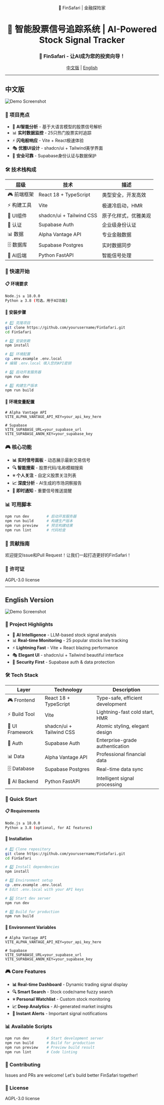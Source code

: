  <div align="center"> 🦁 FinSafari | 金融探险家


  
# 🎯 智能股票信号追踪系统 | AI-Powered Stock Signal Tracker

### 🌟 **FinSafari** - 让AI成为您的投资向导！

[ 中文版](#-中文版) | [ English](#-english-version)

</div>

---

##  中文版

![Demo Screenshot](assets/Frontpage.jpg)

### 🎨 项目亮点
- 🤖 **AI智能分析** - 基于大语言模型的股票信号解析
- 📊 **实时数据监控** - 25只热门股票实时追踪
- ⚡ **闪电般响应** - Vite + React极速体验
- 🎭 **优雅UI设计** - shadcn/ui + Tailwind美学界面
- 🔐 **安全可靠** - Supabase身份认证与数据保护

### 🛠️ 技术栈构成
| 层级 | 技术 | 描述 |
|---|---|---|
| 🎮 前端框架 | React 18 + TypeScript | 类型安全，开发高效 |
| ⚡ 构建工具 | Vite | 极速冷启动，HMR |
| 🎨 UI组件 | shadcn/ui + Tailwind CSS | 原子化样式，优雅美观 |
| 🔐 认证 | Supabase Auth | 企业级身份认证 |
| 📊 数据 | Alpha Vantage API | 专业金融数据 |
| 🗄️ 数据库 | Supabase Postgres | 实时数据同步 |
| 🐍 AI后端 | Python FastAPI | 智能信号处理 |


### 🚀 快速开始

#### 📋 环境要求
```bash
Node.js ≥ 18.0.0
Python ≥ 3.8 (可选，用于AI功能)
```

#### 🎯 安装步骤

```bash
# 1️⃣ 克隆项目
git clone https://github.com/yourusername/FinSafari.git
cd FinSafari

# 2️⃣ 安装依赖
npm install

# 3️⃣ 环境配置
cp .env.example .env.local
# 编辑 .env.local 填入您的API密钥

# 4️⃣ 启动开发服务器
npm run dev

# 5️⃣ 构建生产版本
npm run build
```

#### 🔧 环境变量配置
```env
# Alpha Vantage API
VITE_ALPHA_VANTAGE_API_KEY=your_api_key_here

# Supabase
VITE_SUPABASE_URL=your_supabase_url
VITE_SUPABASE_ANON_KEY=your_supabase_key
```

### 🎮 核心功能
- **📊 实时信号面板** - 动态展示最新交易信号
- **🔍 智能搜索** - 股票代码/名称模糊搜索
- **⭐ 个人关注** - 自定义股票关注列表
- **📈 深度分析** - AI生成的市场洞察报告
- **🔔 即时通知** - 重要信号推送提醒

### 📊 可用脚本
```bash
npm run dev        # 启动开发服务器
npm run build      # 构建生产版本
npm run preview    # 预览构建结果
npm run lint       # 代码检查
```

### 🤝 贡献指南
欢迎提交Issue和Pull Request！让我们一起打造更好的FinSafari！

### 📄 许可证
AGPL-3.0 license

---

##  English Version

![Demo Screenshot](assets/Frontpage.jpg)

### 🎨 Project Highlights
- 🤖 **AI Intelligence** - LLM-based stock signal analysis
- 📊 **Real-time Monitoring** - 25 popular stocks live tracking
- ⚡ **Lightning Fast** - Vite + React blazing performance
- 🎭 **Elegant UI** - shadcn/ui + Tailwind beautiful interface
- 🔐 **Security First** - Supabase auth & data protection

### 🛠️ Tech Stack

| Layer | Technology | Description |
|---|---|---|
| 🎮 Frontend | React 18 + TypeScript | Type-safe, efficient development |
| ⚡ Build Tool | Vite | Lightning-fast cold start, HMR |
| 🎨 UI Framework | shadcn/ui + Tailwind CSS | Atomic styling, elegant design |
| 🔐 Auth | Supabase Auth | Enterprise-grade authentication |
| 📊 Data | Alpha Vantage API | Professional financial data |
| 🗄️ Database | Supabase Postgres | Real-time data sync |
| 🐍 AI Backend | Python FastAPI | Intelligent signal processing |

### 🚀 Quick Start

#### 📋 Requirements
```bash
Node.js ≥ 18.0.0
Python ≥ 3.8 (optional, for AI features)
```

#### 🎯 Installation

```bash
# 1️⃣ Clone repository
git clone https://github.com/yourusername/FinSafari.git
cd FinSafari

# 2️⃣ Install dependencies
npm install

# 3️⃣ Environment setup
cp .env.example .env.local
# Edit .env.local with your API keys

# 4️⃣ Start dev server
npm run dev

# 5️⃣ Build for production
npm run build
```

#### 🔧 Environment Variables
```env
# Alpha Vantage API
VITE_ALPHA_VANTAGE_API_KEY=your_api_key_here

# Supabase
VITE_SUPABASE_URL=your_supabase_url
VITE_SUPABASE_ANON_KEY=your_supabase_key
```

### 🎮 Core Features
- **📊 Real-time Dashboard** - Dynamic trading signal display
- **🔍 Smart Search** - Stock code/name fuzzy search
- **⭐ Personal Watchlist** - Custom stock monitoring
- **📈 Deep Analytics** - AI-generated market insights
- **🔔 Instant Alerts** - Important signal notifications

### 📊 Available Scripts
```bash
npm run dev        # Start development server
npm run build      # Build for production
npm run preview    # Preview build result
npm run lint       # Code linting
```

### 🤝 Contributing
Issues and PRs are welcome! Let's build better FinSafari together!

### 📄 License
AGPL-3.0 license
        
